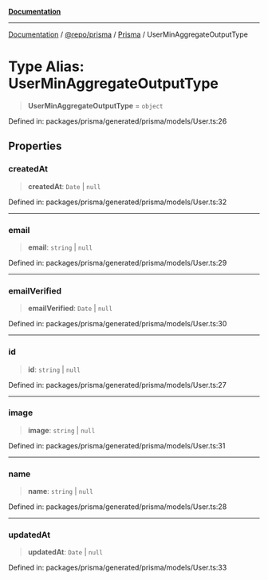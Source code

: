 [**Documentation**](../../../../../README.md)

***

[Documentation](../../../../../README.md) / [@repo/prisma](../../../README.md) / [Prisma](../README.md) / UserMinAggregateOutputType

# Type Alias: UserMinAggregateOutputType

> **UserMinAggregateOutputType** = `object`

Defined in: packages/prisma/generated/prisma/models/User.ts:26

## Properties

### createdAt

> **createdAt**: `Date` \| `null`

Defined in: packages/prisma/generated/prisma/models/User.ts:32

***

### email

> **email**: `string` \| `null`

Defined in: packages/prisma/generated/prisma/models/User.ts:29

***

### emailVerified

> **emailVerified**: `Date` \| `null`

Defined in: packages/prisma/generated/prisma/models/User.ts:30

***

### id

> **id**: `string` \| `null`

Defined in: packages/prisma/generated/prisma/models/User.ts:27

***

### image

> **image**: `string` \| `null`

Defined in: packages/prisma/generated/prisma/models/User.ts:31

***

### name

> **name**: `string` \| `null`

Defined in: packages/prisma/generated/prisma/models/User.ts:28

***

### updatedAt

> **updatedAt**: `Date` \| `null`

Defined in: packages/prisma/generated/prisma/models/User.ts:33
